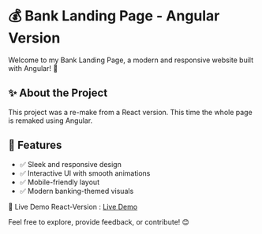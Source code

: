 # 💰 Bank Landing Page - Angular Version
Welcome to my Bank Landing Page, a modern and responsive website built with Angular! 🚀

## ✨ About the Project
This project was a re-make from a React version. This time the whole page is remaked using Angular.

## 🚀 Features
* ✅ Sleek and responsive design
* ✅ Interactive UI with smooth animations
* ✅ Mobile-friendly layout
* ✅ Modern banking-themed visuals

🔗 Live Demo React-Version : <a href="https://jesuscris90.github.io/bank-landing-page/" target="_blank">Live Demo</a>

Feel free to explore, provide feedback, or contribute! 😊